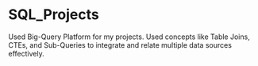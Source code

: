 # SQL_Projects
Used Big-Query Platform for my projects.
Used concepts like Table Joins, CTEs, and Sub-Queries to integrate and relate multiple data sources effectively.
